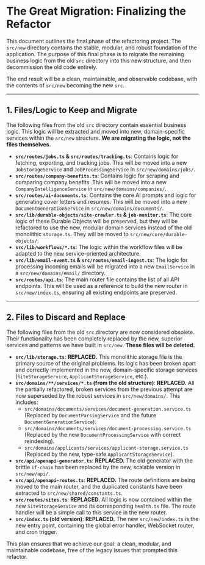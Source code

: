 # The Great Migration: Finalizing the Refactor

This document outlines the final phase of the refactoring project. The `src/new` directory contains the stable, modular, and robust foundation of the application. The purpose of this final phase is to migrate the remaining business logic from the old `src` directory into this new structure, and then decommission the old code entirely.

The end result will be a clean, maintainable, and observable codebase, with the contents of `src/new` becoming the new `src`.

---

## 1. Files/Logic to Keep and Migrate

The following files from the old `src` directory contain essential business logic. This logic will be extracted and moved into new, domain-specific services within the `src/new` structure. **We are migrating the logic, not the files themselves.**

*   **`src/routes/jobs.ts` & `src/routes/tracking.ts`**: Contains logic for fetching, exporting, and tracking jobs. This will be moved into a new `JobStorageService` and `JobProcessingService` in `src/new/domains/jobs/`.
*   **`src/routes/company-benefits.ts`**: Contains logic for scraping and comparing company benefits. This will be moved into a new `CompanyIntelligenceService` in `src/new/domains/companies/`.
*   **`src/routes/ai-documents.ts`**: Contains the core AI prompts and logic for generating cover letters and resumes. This will be moved into a new `DocumentGenerationService` in `src/new/domains/documents/`.
*   **`src/lib/durable-objects/site-crawler.ts` & `job-monitor.ts`**: The core logic of these Durable Objects will be preserved, but they will be refactored to use the new, modular domain services instead of the old monolithic `storage.ts`. They will be moved to `src/new/core/durable-objects/`.
*   **`src/lib/workflows/*.ts`**: The logic within the workflow files will be adapted to the new service-oriented architecture.
*   **`src/lib/email-event.ts` & `src/routes/email-ingest.ts`**: The logic for processing incoming emails will be migrated into a new `EmailService` in a `src/new/domains/email/` directory.
*   **`src/routes/api.ts`**: The main router file contains the list of all API endpoints. This will be used as a reference to build the new router in `src/new/index.ts`, ensuring all existing endpoints are preserved.

---

## 2. Files to Discard and Replace

The following files from the old `src` directory are now considered obsolete. Their functionality has been completely replaced by the new, superior services and patterns we have built in `src/new`. **These files will be deleted.**

*   **`src/lib/storage.ts`**: **REPLACED.** This monolithic storage file is the primary source of the original problems. Its logic has been broken apart and correctly implemented in the new, domain-specific storage services (`SiteStorageService`, `ApplicantStorageService`, etc.).
*   **`src/domains/**/services/*.ts` (from the old structure)**: **REPLACED.** All the partially refactored, broken services from the previous attempt are now superseded by the robust services in `src/new/domains/`. This includes:
    *   `src/domains/documents/services/document-generation.service.ts` (Replaced by `DocumentParsingService` and the future `DocumentGenerationService`).
    *   `src/domains/documents/services/document-processing.service.ts` (Replaced by the new `DocumentProcessingService` with correct reindexing).
    *   `src/domains/applicants/services/applicant-storage.service.ts` (Replaced by the new, type-safe `ApplicantStorageService`).
*   **`src/api/openapi-generator.ts`**: **REPLACED.** The old generator with the brittle `if-chain` has been replaced by the new, scalable version in `src/new/api/`.
*   **`src/api/openapi-routes.ts`**: **REPLACED.** The route definitions are being moved to the main router, and the duplicated constants have been extracted to `src/new/shared/constants.ts`.
*   **`src/routes/sites.ts`**: **REPLACED.** All logic is now contained within the new `SiteStorageService` and its corresponding `health.ts` file. The route handler will be a simple call to this service in the new router.
*   **`src/index.ts` (old version)**: **REPLACED.** The new `src/new/index.ts` is the new entry point, containing the global error handler, WebSocket router, and cron trigger.

This plan ensures that we achieve our goal: a clean, modular, and maintainable codebase, free of the legacy issues that prompted this refactor.
